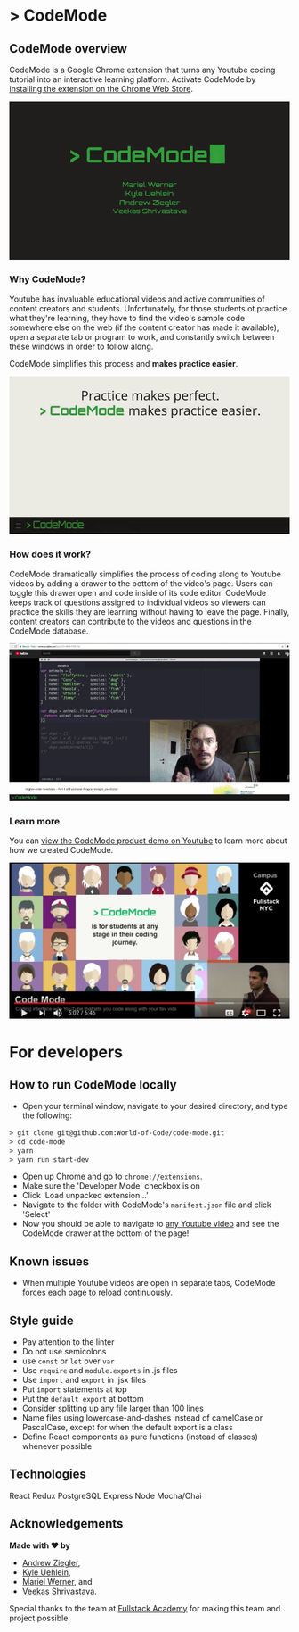 # > CodeMode

## CodeMode overview

CodeMode is a Google Chrome extension that turns any Youtube coding tutorial into an interactive learning platform. Activate CodeMode by [installing the extension on the Chrome Web Store](https://chrome.google.com/webstore/detail/code-mode/lojikgkcpdeolbgbfcapfpfhofkocnge).

![CodeMode intro gif](public/intro.gif)

### Why CodeMode?

Youtube has invaluable educational videos and active communities of content creators and students. Unfortunately, for those students ot practice what they're learning, they have to find the video's sample code somewhere else on the web (if the content creator has made it available), open a separate tab or program to work, and constantly switch between these windows in order to follow along.

CodeMode simplifies this process and **makes practice easier**.

![CodeMode benefits](public/benefits.gif)

### How does it work?

CodeMode dramatically simplifies the process of coding along to Youtube videos by adding a drawer to the bottom of the video's page. Users can toggle this drawer open and code inside of its code editor. CodeMode keeps track of questions assigned to individual videos so viewers can practice the skills they are learning without having to leave the page. Finally, content creators can contribute to the videos and questions in the CodeMode database.

![CodeMode demonstration](public/features.gif)

### Learn more

You can [view the CodeMode product demo on Youtube](https://youtube.com/watch?v=H9oYe_8Ks9M) to learn more about how we created CodeMode.

![CodeMode product demo on Youtube](public/youtube.jpeg)


# For developers

## How to run CodeMode locally

- Open your terminal window, navigate to your desired directory, and type the following:
```bs
> git clone git@github.com:World-of-Code/code-mode.git
> cd code-mode
> yarn
> yarn run start-dev
```
- Open up Chrome and go to `chrome://extensions`.
- Make sure the 'Developer Mode' checkbox is on
- Click 'Load unpacked extension...'
- Navigate to the folder with CodeMode's `manifest.json` file and click 'Select'
- Now you should be able to navigate to [any Youtube video](https://www.youtube.com/watch?v=H9oYe_8Ks9M) and see the CodeMode drawer at the bottom of the page!

## Known issues

- When multiple Youtube videos are open in separate tabs, CodeMode forces each page to reload continuously.


## Style guide

- Pay attention to the linter
- Do not use semicolons
- use `const` or `let` over `var`
- Use `require` and `module.exports` in .js files
- Use `import` and `export` in .jsx files
- Put `import` statements at top
- Put the `default export` at bottom
- Consider splitting up any file larger than 100 lines
- Name files using lowercase-and-dashes instead of camelCase or PascalCase, except for when the default export is a class
- Define React components as pure functions (instead of classes) whenever possible

## Technologies

React
Redux
PostgreSQL
Express
Node
Mocha/Chai

## Acknowledgements

**Made with ❤ by**
- [Andrew Ziegler](https://github.com/apdjz),
- [Kyle Uehlein](https://github.com/kuehlein),
- [Mariel Werner](https://github.com/marielwerner), and
- [Veekas Shrivastava](https://github.com/veekas).

Special thanks to the team at [Fullstack Academy](https://github.com/fullstackacademy) for making this team and project possible.
